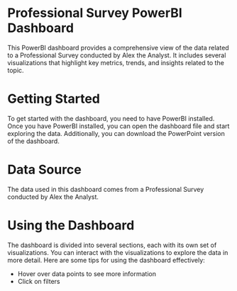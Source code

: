 # Professional Survey PowerBI Dashboard
 This PowerBI dashboard provides a comprehensive view of the data related to a Professional Survey conducted by Alex the Analyst. 
 It includes several visualizations that highlight key metrics, trends, and insights related to the topic.

# Getting Started
To get started with the dashboard, you need to have PowerBI installed.
Once you have PowerBI installed, you can open the dashboard file and start exploring the data.
Additionally, you can download the PowerPoint version of the dashboard.

# Data Source
The data used in this dashboard comes from a Professional Survey conducted by Alex the Analyst.

# Using the Dashboard

The dashboard is divided into several sections, each with its own set of visualizations.
You can interact with the visualizations to explore the data in more detail. Here are some tips for using the dashboard effectively:
  * Hover over data points to see more information
  * Click on filters
